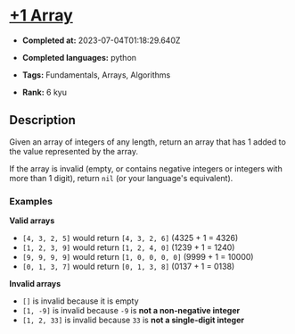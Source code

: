 # [+1 Array](https://www.codewars.com/kata/5514e5b77e6b2f38e0000ca9)

- **Completed at:** 2023-07-04T01:18:29.640Z

- **Completed languages:** python

- **Tags:** Fundamentals, Arrays, Algorithms

- **Rank:** 6 kyu

## Description

Given an array of integers of any length, return an array that has 1 added to the value represented by the array.

If the array is invalid (empty, or contains negative integers or integers with more than 1 digit), return `nil` (or your language's equivalent).

### Examples

**Valid arrays**

* `[4, 3, 2, 5]` would return `[4, 3, 2, 6]`  (4325 + 1 = 4326)
* `[1, 2, 3, 9]` would return `[1, 2, 4, 0]`   (1239 + 1 = 1240)
* `[9, 9, 9, 9]` would return `[1, 0, 0, 0, 0]`  (9999 + 1 = 10000)
* `[0, 1, 3, 7]` would return `[0, 1, 3, 8]` (0137 + 1 = 0138)

**Invalid arrays**

* `[]` is invalid because it is empty
* `[1, -9]` is invalid because `-9` is **not a non-negative integer**
* `[1, 2, 33]` is invalid because `33` is **not a single-digit integer**